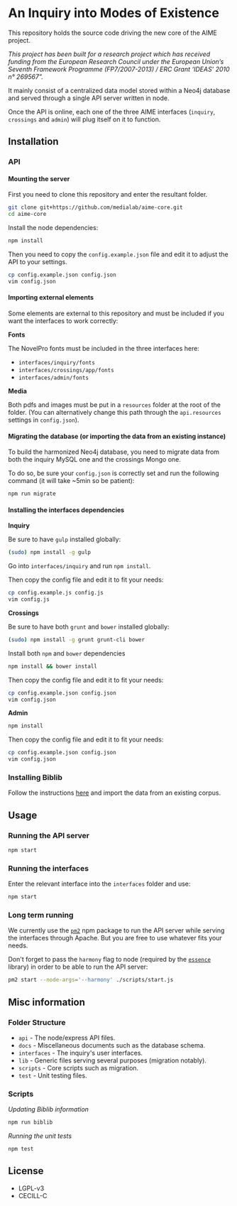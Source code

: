 # An Inquiry into Modes of Existence

This repository holds the source code driving the new core of the AIME project.

*This project has been built for a research project which has received funding from the European Research Council under the European Union’s Seventh Framework Programme (FP7/2007-2013) / ERC Grant ‘IDEAS’ 2010 n° 269567”.*

It mainly consist of a centralized data model stored within a Neo4j database and served through a single API server written in node.

Once the API is online, each one of the three AIME interfaces (`inquiry`, `crossings` and `admin`) will plug itself on it to function.



## Installation

### API

#### Mounting the server

First you need to clone this repository and enter the resultant folder.

```bash
git clone git+https://github.com/medialab/aime-core.git
cd aime-core
```

Install the node dependencies:

```bash
npm install
```

Then you need to copy the `config.example.json` file and edit it to adjust the API to your settings.

```bash
cp config.example.json config.json
vim config.json
```

#### Importing external elements

Some elements are external to this repository and must be included if you want the interfaces to work correctly:

**Fonts**

The NovelPro fonts must be included in the three interfaces here:

* `interfaces/inquiry/fonts`
* `interfaces/crossings/app/fonts`
* `interfaces/admin/fonts`

**Media**

Both pdfs and images must be put in a `resources` folder at the root of the folder. (You can alternatively change this path through the `api.resources` settings in `config.json`).

#### Migrating the database (or importing the data from an existing instance)

To build the harmonized Neo4j database, you need to migrate data from both the inquiry MySQL one and the crossings Mongo one.

To do so, be sure your `config.json` is correctly set and run the following command (it will take ~5min so be patient):

```bash
npm run migrate
```

#### Installing the interfaces dependencies

**Inquiry**

Be sure to have `gulp` installed globally:

```bash
(sudo) npm install -g gulp
```

Go into `interfaces/inquiry` and run `npm install`.

Then copy the config file and edit it to fit your needs:

```bash
cp config.example.js config.js
vim config.js
```

**Crossings**

Be sure to have both `grunt` and `bower` installed globally:

```bash
(sudo) npm install -g grunt grunt-cli bower
```

Install both `npm` and `bower` dependencies

```bash
npm install && bower install
```

Then copy the config file and edit it to fit your needs:

```bash
cp config.example.json config.json
vim config.json
```

**Admin**

```bash
npm install
```

Then copy the config file and edit it to fit your needs:

```bash
cp config.example.json config.json
vim config.json
```

### Installing Biblib

Follow the instructions [here](https://github.com/medialab/reference_manager) and import the data from an existing corpus.

## Usage

### Running the API server

```bash
npm start
```

### Running the interfaces

Enter the relevant interface into the `interfaces` folder and use:

```bash
npm start
```

### Long term running

We currently use the [`pm2`](https://github.com/Unitech/pm2) npm package to run the API server while serving the interfaces through Apache. But you are free to use whatever fits your needs.

Don't forget to pass the `harmony` flag to node (required by the [`essence`](https://github.com/essence/essence.js/tree/master) library) in order to be able to run the API server:


```bash
pm2 start --node-args='--harmony' ./scripts/start.js
```

## Misc information

### Folder Structure

* `api` - The node/express API files.
* `docs` - Miscellaneous documents such as the database schema.
* `interfaces` - The inquiry's user interfaces.
* `lib` - Generic files serving several purposes (migration notably).
* `scripts` - Core scripts such as migration.
* `test` - Unit testing files.

### Scripts

*Updating Biblib information*

```bash
npm run biblib
```

*Running the unit tests*

```bash
npm test
```

## License

* LGPL-v3
* CECILL-C

